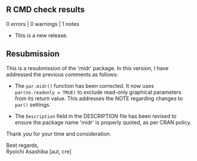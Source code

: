 ## R CMD check results

0 errors \| 0 warnings \| 1 notes

-   This is a new release.

## Resubmission

This is a resubmission of the 'midr' package. In this version, I have addressed the previous comments as follows:

-   The `par.midr()` function has been corrected. It now uses `par(no.readonly = TRUE)` to exclude read-only graphical parameters from its return value. This addresses the NOTE regarding changes to `par()` settings.

<!-- -->

-    The `Description` field in the DESCRIPTION file has been revised to ensure the package name 'midr' is properly quoted, as per CRAN policy.

Thank you for your time and consideration.

Best regards,\
Ryoichi Asashiba [aut, cre]
